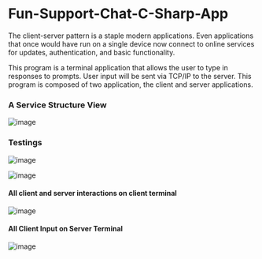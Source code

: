 # Fun-Support-Chat-C-Sharp-App
The client-server pattern is a staple modern applications. Even applications that once would have run on a single device now connect to online services for updates, authentication, and basic functionality. 

This program is a terminal application that allows the user to type in responses to prompts. User input will be sent via TCP/IP to the server. This program is composed of two application, the client and server applications.

<h3>A Service Structure View</h3>

![image](https://user-images.githubusercontent.com/73504127/219126441-f1f7fe7e-a779-4f12-914a-1c0d8e867b8a.png)


<h3>Testings </h3>

![image](https://user-images.githubusercontent.com/73504127/219125251-d25ee205-590f-4c0b-9888-e5667fcf0040.png)

![image](https://user-images.githubusercontent.com/73504127/219125336-f0bdbdf9-fd5d-4e7c-b949-9e161200289d.png)

<h4>All client and server interactions on client terminal</h4>

![image](https://user-images.githubusercontent.com/73504127/219126167-df1359cb-fe4f-4aec-93dd-6a9b7f339862.png)

<h4> All Client Input on Server Terminal</h4>

![image](https://user-images.githubusercontent.com/73504127/219126695-86ce955d-aa8c-4d0b-8e51-724e84d9bbb1.png)
